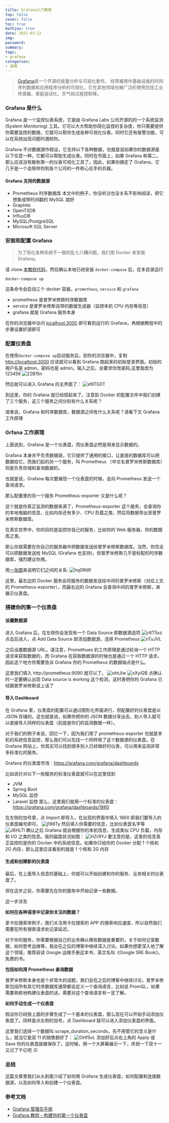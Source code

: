 ```yaml
---
title: Grafana入门教程
top: false
cover: false
toc: true
mathjax: true
date: 2021-03-22
img:
password:
summary:
tags:
- grafana
categories:
- 运维
---
```


> [Grafana](https://github.com/grafana/grafana)是一个开源的度量分析与可视化套件。<!--more--> 经常被用作基础设施的时间序列数据和应用程序分析的可视化，它在其他领域也被广泛的使用包括工业传感器、家庭自动化、天气和过程控制等。

### Grafana 是什么
Grafana 是一个监控仪表系统，它是由 Grafana Labs 公司开源的的一个系统监测 (System Monitoring) 工具。它可以大大帮助你简化监控的复杂度，你只需要提供你需要监控的数据，它就可以帮你生成各种可视化仪表。同时它还有报警功能，可以在系统出现问题时通知你。

Grafana 不对数据源作假设，它支持以下各种数据，也就是说如果你的数据源是以下任意一种，它都可以帮助生成仪表。同时在市面上，如果 Grafana 称第二，那么应该没有敢称第一的仪表可视化工具了。因此，如果你搞定了 Grafana，它几乎是一个会陪伴你到各个公司的一件称心应手的兵器。

#### Grafana 支持的数据源

- Prometheus 时序数据库 本文中的例子，你没听过也没关系不影响阅读，把它想象成带时间戳的 MySQL 就好
- Graphite
- OpenTSDB
- InfluxDB
- MySQL/PostgreSQL
- Microsoft SQL Server

### 安装和配置 Grafana
> 为了简化各种系统不一致的乱七八糟问题，我们用 Docker 来安装 Grafana。

请 clone [本教程代码](https://github.com/amuqiao/grafana-tutorial/tree/main)，然后确认本地已经安装 `docker-compose` 后，在本目录运行
```
docker-compose up
```

这条命令会启动三个 docker 容器，`prometheus`, `service` 和 `grafana`
- prometheus 是普罗米修斯时序数据库
- service 是普罗米修斯自带的数据生成器（监控本机 CPU 内存等信息）
- grafana 就是 Grafana 服务本身

在你的浏览器中访问 [localhost:3000](localhost:3000) 即可看到运行的 Grafana，再根据教程中的步骤设置好源即可

### 配置仪表盘
在使用`docker-compose up`启动服务后，到你的浏览器中，复制 [http://localhost:3000](http://localhost:3000) 应该就可以看到 Grafana 跑起来的初始登录界面。初始的用户名是 admin，密码也是 admin。输入之后，会要求你改密码,这里我改为123456
![22B15n](https://aamuqiao.oss-cn-beijing.aliyuncs.com/uPic/22B15n.png)

然后就可以进入 Grafana 的主界面了：
![eNTG0T](https://aamuqiao.oss-cn-beijing.aliyuncs.com/uPic/eNTG0T.png)

到这里，你的 Grafana 就已经搭起来了。注意到 Docker 的配置文件中我们创建了三个服务，这三个服务之间分别有什么关系呢？

或者说，Grafana 和时序数据库，数据源之间有什么关系呢？请看下文 Grafana 工作原理

### Grfana 工作原理
上面说到，Grafana 是一个仪表盘，而仪表盘必然是用来显示数据的。

Grafana 本身并不负责数据层，它只提供了通用的接口，让底层的数据库可以把数据给它。而我们起的另一个服务，叫 Prometheus （中文名普罗米修斯数据库）则是负责存储和查询数据的。

也就是说，Grafana 每次要展现一个仪表盘的时候，会向 Prometheus 发送一个查询请求。

那么配置里的另一个服务 Prometheus-exporter 又是什么呢？

这个就是你真正监测的数据来源了，Prometheus-exporter 这个服务，会查询你的本地电脑的信息，比如内存还有多少、CPU 负载之类，然后将数据导出至普罗米修斯数据库。

在真实世界中，你的目的是监控你自己的服务，比如你的 Web 服务器，你的数据库之类。

那么你就需要在你自己的服务器中把数据发送给普罗米修斯数据库。当然，你完全可以把数据发送给 MySQL (Grafana 也支持)，但普罗米修斯几乎是标配的时序数据库，强烈建议你用。

用[一张图](https://shahbhargav.medium.com/monitoring-docker-containers-using-cadvisor-and-prometheus-5350ae038f45)来说明它们之间的关系:
![hq0RtW](https://aamuqiao.oss-cn-beijing.aliyuncs.com/uPic/hq0RtW.jpg)

这里，最左边的 Docker 服务会将服务的数据发送给中间的普罗米修斯（对应上文的 Prometheus-exporter），而最右边的 Grafana 会查询中间的普罗米修斯，来展示仪表盘。

### 搭建你的第一个仪表盘
#### 设置数据源

进入 Grafana 后，在左侧你会发现有一个 Data Source 即数据源选项
![c6T5xz](https://aamuqiao.oss-cn-beijing.aliyuncs.com/uPic/c6T5xz.png)
点击后进入，点 Add Data Source 即添加数据源，选择 Prometheus
![nTuJVL](https://aamuqiao.oss-cn-beijing.aliyuncs.com/uPic/nTuJVL.png)

之后设置数据源 URL。请注意，Promethues 的工作原理是通过轮询一个 HTTP 请求来获取数据的，而 Grafana 在获取数据源的时候也是通过一个 HTTP 请求，因此这个地方你需要告诉 Grafana 你的 Prometheus 的数据端点是什么。

这里我们填入 http://prometheus:9090 就可以了。
![ohtJiw](https://aamuqiao.oss-cn-beijing.aliyuncs.com/uPic/ohtJiw.png)
![xXyiQB](https://aamuqiao.oss-cn-beijing.aliyuncs.com/uPic/xXyiQB.png)
点确认时一定要确认出现 Data source is working 这个检测，这时表明你的 Grafana 已经跟普罗米修斯说上话了

#### 导入 Dashboard
在 Grafana 里，仪表盘的配置可以通过图形化界面进行，但配置好的仪表盘是以 JSON 存储的。这也就是说，如果你把你的 JSON 数据分享出去，别人导入就可以直接导入同样的仪表盘（前提是你们的监测数据一样）。

对于我们的例子来说，回忆一下，因为我们用了 prometheus-exporter 也就是本机的系统信息监控，那么我们可以先找一个同样用了这个数据源的仪表盘。在 Grafana 网站上，你其实可以找到很多别人已经做好的仪表，可以用来监测非常多标准化的服务。

Grafana 的仪表盘市场：https://grafana.com/grafana/dashboards

比如说针对以下一些服务的标准仪表盘就可以在这里找到

- JVM
- Spring Boot
- MySQL 监控
- Laravel 监控
那么，这里我们就用一个标准的仪表盘：https://grafana.com/grafana/dashboards/1860

在左侧的加号里，点 Import 即导入，在出现的界面中填入 1860 即我们要导入的仪表盘编号即可。
![j198Ty](https://aamuqiao.oss-cn-beijing.aliyuncs.com/uPic/j198Ty.png)
然后填入你需要的信息，比如仪表盘名字等
![J6HLTl](https://aamuqiao.oss-cn-beijing.aliyuncs.com/uPic/J6HLTl.png)
确认之后 Grafana 就会根据你的本机信息，生成类似 CPU 负载，内存和 I/O 之类的信息。我的磁盘状况如图：
![HZrRYJ](https://aamuqiao.oss-cn-beijing.aliyuncs.com/uPic/HZrRYJ.png)
要注意的是，这里的信息真正监控的是你的 Docker 中的系统信息。如果你只给你的 Docker 分配 1 个核和 2G 内存，那么这里应该看到的就是 1 个核和 2G 内存
####  生成和创建新的仪表盘
最后，在上面导入信息的基础上，你就可以开始创建和你的服务、业务相关的仪表盘了。

但在这步之前，你需要先在你的服务中开始记录一些数据。

这一步涉及

**如何在各种语言中记录你关注的数据？**

拿卡拉搜索举例子，我们关注用卡拉搜索的 APP 的搜索响应速度，所以自然我们需要在所有搜索请求处记录延迟。

对于你的服务，你需要根据自己的业务确认哪些数据是重要的，关于如何记录数据，如何思考运维等，我会在之后的博客中继续深入讨论。如果你想更深入地了解这个领域，推荐阅读 Google 运维手册这本书，英文名叫《Google SRE Book》，免费的书。

**包括如何用 Prometheus 查询数据**

普罗米修斯本身也是个非常大的话题，我们会在之后的博客中继续讨论。普罗米修斯包括所有其它时序数据库通常都会定义一个查询语言，比如说 PromQL，如果需要熟练地构建仪表盘的话，需要对这个查询语言有一定了解。

**如何手动生成一个仪表盘**

假设你已经按上面的步骤生成了一个基本的仪表盘，那么现在可以开始手动添加仪表盘了。同样是点左侧的加号，点 Dashboard 就可以进入添加仪表盘的界面。

这里我们选择一个数据叫 scrape_duration_seconds，先不用管它的含义是什么，就当它是双 11 的销售额好了：
![OHf5oL](https://aamuqiao.oss-cn-beijing.aliyuncs.com/uPic/OHf5oL.png)
添加好后点右上角的 Apply 或 Save 你的仪表盘就被保存了。这时候，用一个大屏幕展示一下，庆祝一下双十一又过了千亿吧 :D

### 总结
这篇文章里我们从头到尾介绍了如何用 Grafana 生成仪表盘，如何配置和连接数据源，以及如何导入和创建一个仪表盘。

### 参考文档
- [Grafana 管理员手册](https://support.websoft9.com/docs/grafana/zh/)
- [Grafana 教程 - 构建你的第一个仪表盘](https://kalasearch.cn/blog/grafana-with-prometheus-tutorial/)